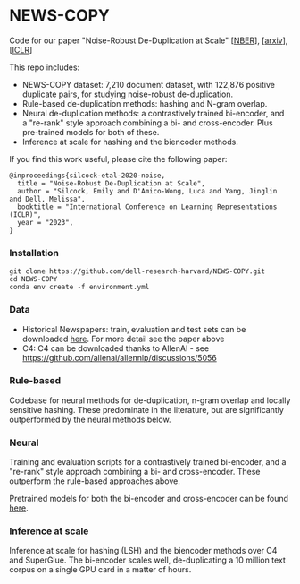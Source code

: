 # NEWS-COPY

Code for our paper "Noise-Robust De-Duplication at Scale"
[[NBER](https://www.nber.org/papers/w30726)], [[arxiv](https://arxiv.org/abs/2210.04261)], [[ICLR](https://openreview.net/forum?id=bAz2DBS35i)]

This repo includes: 
- NEWS-COPY dataset: 7,210 document dataset, with 122,876 positive duplicate pairs, for studying noise-robust de-duplication. 
- Rule-based de-duplication methods: hashing and N-gram overlap. 
- Neural de-duplication methods: a contrastively trained bi-encoder, and a "re-rank" style approach combining a bi- and cross-encoder. Plus pre-trained models for both of these. 
- Inference at scale for hashing and the biencoder methods.  

If you find this work useful, please cite the following paper: 

    @inproceedings{silcock-etal-2020-noise,
      title = "Noise-Robust De-Duplication at Scale",
      author = "Silcock, Emily and D'Amico-Wong, Luca and Yang, Jinglin and Dell, Melissa",
      booktitle = "International Conference on Learning Representations (ICLR)",
      year = "2023",
    }

### Installation

    git clone https://github.com/dell-research-harvard/NEWS-COPY.git
    cd NEWS-COPY
    conda env create -f environment.yml


### Data
- Historical Newspapers: train, evaluation and test sets can be downloaded [here](https://www.dropbox.com/sh/so3iw4xecayyrow/AAAiy5FhDf0WpUeHFzxO1SIza?dl=0). For more detail see the paper above 
- C4: C4 can be downloaded thanks to AllenAI - see https://github.com/allenai/allennlp/discussions/5056


### Rule-based
Codebase for neural methods for de-duplication, n-gram overlap and locally sensitive hashing. These predominate in the literature, but are significantly outperformed by the neural methods below. 


### Neural
Training and evaluation scripts for a contrastively trained bi-encoder, and a "re-rank" style approach combining a bi- and cross-encoder. These outperform the rule-based approaches above. 

Pretrained models for both the bi-encoder and cross-encoder can be found [here](https://www.dropbox.com/sh/so3iw4xecayyrow/AAAiy5FhDf0WpUeHFzxO1SIza?dl=0).

### Inference at scale
Inference at scale for hashing (LSH) and the biencoder methods over C4 and SuperGlue. The bi-encoder scales well, de-duplicating a 10 million text corpus on a single GPU card in a matter of hours. 
